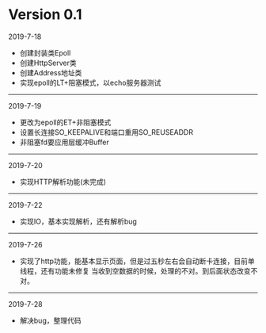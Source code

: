 # Version 0.1
2019-7-18
- 创建封装类Epoll
- 创建HttpServer类
- 创建Address地址类
- 实现epoll的LT+阻塞模式，以echo服务器测试
---
2019-7-19
- 更改为epoll的ET+非阻塞模式
- 设置长连接SO_KEEPALIVE和端口重用SO_REUSEADDR
- 非阻塞fd要应用层缓冲Buffer
---
2019-7-20
- 实现HTTP解析功能(未完成)
---
2019-7-22
- 实现IO，基本实现解析，还有解析bug
---
2019-7-26
- 实现了http功能，能基本显示页面，但是过五秒左右会自动断卡连接，目前单线程，还有功能未修复
当收到空数据的时候，处理的不对。到后面状态改变不对。
---
2019-7-28
- 解决bug，整理代码